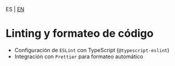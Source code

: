 <!-- MULTILANGUAJE MENU START -->
ES | [EN](https://lckpig.gitbook.io/practical-dev-handbook/typescript/automation-testing/linting-formatting)
<!-- MULTILANGUAJE MENU END -->

# Linting y formateo de código

- Configuración de `ESLint` con TypeScript (`@typescript-eslint`)
- Integración con `Prettier` para formateo automático 